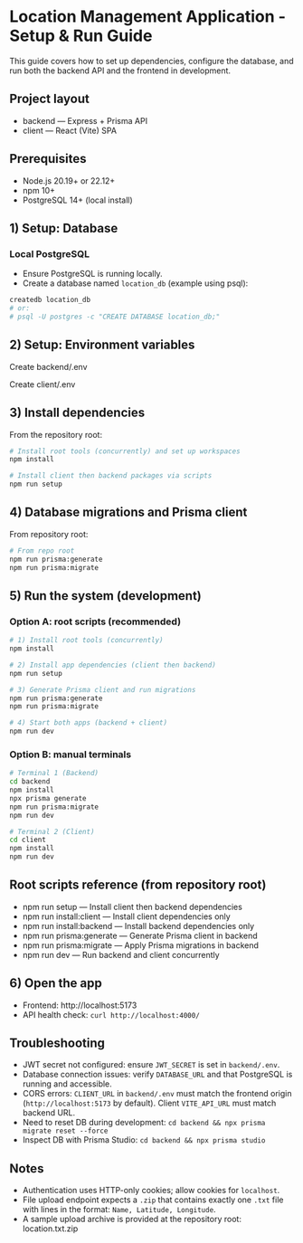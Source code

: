 # Location Management Application - Setup & Run Guide

This guide covers how to set up dependencies, configure the database, and run both the backend API and the frontend in development.

## Project layout
- backend — Express + Prisma API
- client — React (Vite) SPA

## Prerequisites
- Node.js 20.19+ or 22.12+
- npm 10+
- PostgreSQL 14+ (local install)

## 1) Setup: Database

### Local PostgreSQL
- Ensure PostgreSQL is running locally.
- Create a database named `location_db` (example using psql):

```bash
createdb location_db
# or:
# psql -U postgres -c "CREATE DATABASE location_db;"
```

## 2) Setup: Environment variables

Create backend/.env

Create client/.env

## 3) Install dependencies
From the repository root:

```bash
# Install root tools (concurrently) and set up workspaces
npm install

# Install client then backend packages via scripts
npm run setup
```

## 4) Database migrations and Prisma client
From repository root:

```bash
# From repo root
npm run prisma:generate
npm run prisma:migrate
```

## 5) Run the system (development)

### Option A: root scripts (recommended)

```bash
# 1) Install root tools (concurrently)
npm install

# 2) Install app dependencies (client then backend)
npm run setup

# 3) Generate Prisma client and run migrations
npm run prisma:generate
npm run prisma:migrate

# 4) Start both apps (backend + client)
npm run dev
```

### Option B: manual terminals

```bash
# Terminal 1 (Backend)
cd backend
npm install
npx prisma generate
npm run prisma:migrate
npm run dev
```

```bash
# Terminal 2 (Client)
cd client
npm install
npm run dev
```

## Root scripts reference (from repository root)

- npm run setup — Install client then backend dependencies
- npm run install:client — Install client dependencies only
- npm run install:backend — Install backend dependencies only
- npm run prisma:generate — Generate Prisma client in backend
- npm run prisma:migrate — Apply Prisma migrations in backend
- npm run dev — Run backend and client concurrently

## 6) Open the app
- Frontend: http://localhost:5173
- API health check: `curl http://localhost:4000/`

## Troubleshooting
- JWT secret not configured: ensure `JWT_SECRET` is set in `backend/.env`.
- Database connection issues: verify `DATABASE_URL` and that PostgreSQL is running and accessible.
- CORS errors: `CLIENT_URL` in `backend/.env` must match the frontend origin (`http://localhost:5173` by default). Client `VITE_API_URL` must match backend URL.
- Need to reset DB during development: `cd backend && npx prisma migrate reset --force`
- Inspect DB with Prisma Studio: `cd backend && npx prisma studio`

## Notes
- Authentication uses HTTP-only cookies; allow cookies for `localhost`.
- File upload endpoint expects a `.zip` that contains exactly one `.txt` file with lines in the format: `Name, Latitude, Longitude`.
- A sample upload archive is provided at the repository root: location.txt.zip

